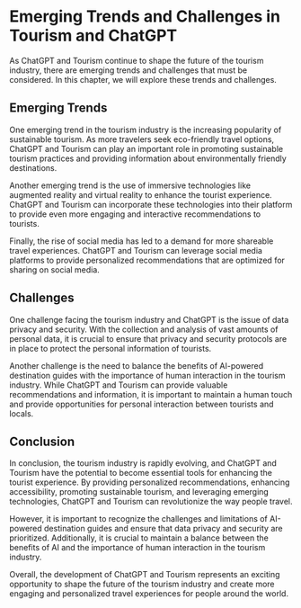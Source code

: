 Emerging Trends and Challenges in Tourism and ChatGPT
=========================================================================================================

As ChatGPT and Tourism continue to shape the future of the tourism industry, there are emerging trends and challenges that must be considered. In this chapter, we will explore these trends and challenges.

Emerging Trends
---------------

One emerging trend in the tourism industry is the increasing popularity of sustainable tourism. As more travelers seek eco-friendly travel options, ChatGPT and Tourism can play an important role in promoting sustainable tourism practices and providing information about environmentally friendly destinations.

Another emerging trend is the use of immersive technologies like augmented reality and virtual reality to enhance the tourist experience. ChatGPT and Tourism can incorporate these technologies into their platform to provide even more engaging and interactive recommendations to tourists.

Finally, the rise of social media has led to a demand for more shareable travel experiences. ChatGPT and Tourism can leverage social media platforms to provide personalized recommendations that are optimized for sharing on social media.

Challenges
----------

One challenge facing the tourism industry and ChatGPT is the issue of data privacy and security. With the collection and analysis of vast amounts of personal data, it is crucial to ensure that privacy and security protocols are in place to protect the personal information of tourists.

Another challenge is the need to balance the benefits of AI-powered destination guides with the importance of human interaction in the tourism industry. While ChatGPT and Tourism can provide valuable recommendations and information, it is important to maintain a human touch and provide opportunities for personal interaction between tourists and locals.

Conclusion
--------------

In conclusion, the tourism industry is rapidly evolving, and ChatGPT and Tourism have the potential to become essential tools for enhancing the tourist experience. By providing personalized recommendations, enhancing accessibility, promoting sustainable tourism, and leveraging emerging technologies, ChatGPT and Tourism can revolutionize the way people travel.

However, it is important to recognize the challenges and limitations of AI-powered destination guides and ensure that data privacy and security are prioritized. Additionally, it is crucial to maintain a balance between the benefits of AI and the importance of human interaction in the tourism industry.

Overall, the development of ChatGPT and Tourism represents an exciting opportunity to shape the future of the tourism industry and create more engaging and personalized travel experiences for people around the world.
